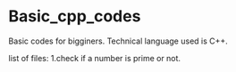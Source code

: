 # Basic_cpp_codes

Basic codes for bigginers.
Technical language used is C++.

list of files:
1.check if a number is prime or not.

